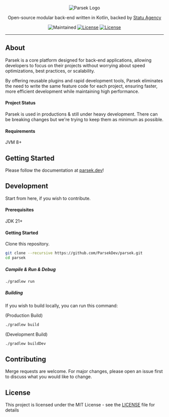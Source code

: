 <p align="center">
  <img src="https://i.ibb.co/vmKMRSP/Frame-4.png" alt="Parsek Logo" border="0">
</p>
<p align="center">
  Open-source modular back-end written in Kotlin, backed by <a href="https://statu.net">Statu Agency</a>
</p>
<p align="center">
  <img src="https://img.shields.io/maintenance/yes/2025?style=for-the-badge" alt="Maintained">
  <a href="https://github.com/ParsekDev/parsek/blob/main/LICENSE"><img src="https://img.shields.io/github/license/ParsekDev/parsek?style=for-the-badge" alt="License"></a>
  <a href="https://github.com/ParsekDev/parsek/blob/main/LICENSE"><img src="https://img.shields.io/github/v/release/ParsekDev/parsek?include_prereleases&style=for-the-badge" alt="License"></a>
</p>

---

## About

Parsek is a core platform designed for back-end applications, allowing developers to focus on their projects without
worrying about speed optimizations, best practices, or scalability.

By offering reusable plugins and rapid development tools, Parsek eliminates the need to write the same feature code for
each project, ensuring faster, more efficient development while maintaining high performance.

#### Project Status

Parsek is used in productions & still under heavy development. There can be breaking changes but we're trying to keep
them as minimum as possible.

#### Requirements

JVM 8+ <br>

## Getting Started

Please follow the documentation at [parsek.dev](https://parsek.dev)!

## Development

Start from here, if you wish to contribute.

#### Prerequisites

JDK 21+ <br>

#### Getting Started

Clone this repository.

```bash
git clone --recursive https://github.com/ParsekDev/parsek.git
cd parsek
```

##### Compile & Run & Debug

```bash
./gradlew run
```

##### Building

If you wish to build locally, you can run this command:

(Production Build)

```bash
./gradlew build
```

(Development Build)

```bash
./gradlew buildDev
```

## Contributing

Merge requests are welcome. For major changes, please open an issue first to discuss what you would like to change.

## License

This project is licensed under the MIT License - see the [LICENSE](LICENSE) file for details
